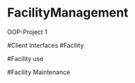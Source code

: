 # FacilityManagement
OOP-Project 1

#Client Interfaces
#Facility

#Facility use


#Facility Maintenance

#
